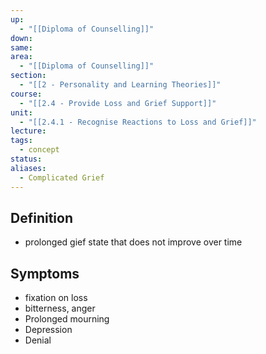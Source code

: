 ```yaml
---
up:
  - "[[Diploma of Counselling]]"
down: 
same: 
area:
  - "[[Diploma of Counselling]]"
section:
  - "[[2 - Personality and Learning Theories]]"
course:
  - "[[2.4 - Provide Loss and Grief Support]]"
unit:
  - "[[2.4.1 - Recognise Reactions to Loss and Grief]]"
lecture: 
tags:
  - concept
status: 
aliases:
  - Complicated Grief
---
```

## Definition
- prolonged gief state that does not improve over time

## Symptoms
- fixation on loss
- bitterness, anger
- Prolonged mourning
- Depression
- Denial